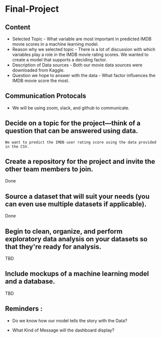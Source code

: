 # Final-Project

## Content

* Selected Topic - What variable are most important in predicted IMDB movie scores in a machine learning model.
* Reason why we selected topic - There is a lot of discussion with which variables play a role in the IMDB movie rating scores. We wanted to create a model that supports a deciding factor.
* Description of Data sources - Both our movie data sources were downloaded from Kaggle.
* Question we hope to answer with the data - What factor influences the IMDB movie score the most.

## Communication Protocals
* We will be using zoom, slack, and github to communicate.



## Decide on a topic for the project—think of a question that can be answered using data.
       
    We want to predict the IMDB user rating score using the data provided in the CSV.
    

## Create a repository for the project and invite the other team members to join.
Done


## Source a dataset that will suit your needs (you can even use multiple datasets if applicable).
Done

## Begin to clean, organize, and perform exploratory data analysis on your datasets so that they're ready for analysis.
 TBD
## Include mockups of a machine learning model and a database.
TBD


 
##  Reminders : 
 * Do we know how our model tells the story with the Data?
 
 * What Kind of Message will the dashboard display?
